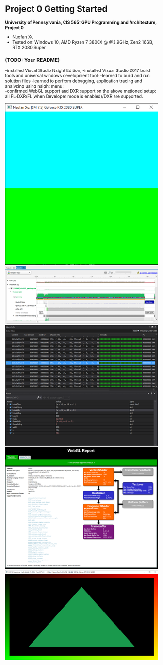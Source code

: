 Project 0 Getting Started
====================

**University of Pennsylvania, CIS 565: GPU Programming and Architecture, Project 0**

* Nuofan Xu
* Tested on: Windows 10, AMD Ryzen 7 3800X @ @3.9GHz, Zen2 16GB, RTX 2080 Super

### (TODO: Your README)
-installed Visual Studio Nsight Edition;
-installed Visual Studio 2017 build tools and universal windows development tool;
-learned to build and run solution files 
-learned to perfrom debugging, application tracing and analyzing using nsight menu;  
-confirmed WebGL support and DXR support on the above metioned setup: all FL-DXR/FL(when Developer mode is enabled)/DXR are supported.

![CUDA project image](images/Capture.png)
![Trace](images/Capture2.png)
![Nsight debugging](images/Capture3.png)
![WebGL status](images/Capture4.png)
![XDR triangle](images/Capture5.png)

